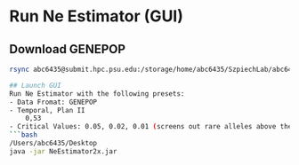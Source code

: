 # Run Ne Estimator (GUI)

## Download GENEPOP
```bash
rsync abc6435@submit.hpc.psu.edu:/storage/home/abc6435/SzpiechLab/abc6435/KROH/data/rldne/KIWA_data.gen /Users/abc6435/Desktop/KROH/data/rldne

## Launch GUI
Run Ne Estimator with the following presets:
- Data Fromat: GENEPOP
- Temporal, Plan II
    0,53
- Critical Values: 0.05, 0.02, 0.01 (screens out rare alleles above these thresholds)
```bash
/Users/abc6435/Desktop
java -jar NeEstimator2x.jar
